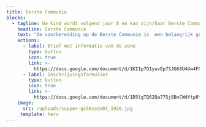 ```yaml
---
title: Eerste Communie
blocks:
  - tagline: Uw kind wordt volgend jaar 8 en kan zijn/haar Eerste Communie vieren.
    headline: Eerste Communie
    text: "De voorbereiding op de Eerste Communie is  een belangrijk gebeuren binnen een dragende geloofsgemeenschap, het is niet gebonden aan de school. U kan uw kind dus best inschrijven in de geloofsgemeenschap waar u woont of waar u deelneemt aan vieringen en/of activiteiten. \n\nUw kind inschrijven betekent dat u zich betrokken voelt bij het gebeuren en de voorbereiding op de Eerste Communie van nabij wil volgen.\_\n\nIn onze geloofsgemeenschap\_verzorgen de ouders, in samenspraak met een verantwoordelijke, deze voorbereiding. De ouderavond, waarop de ouders worden uitgenodigd,\_vindt plaats in het najaar in de parochiezaal naast de kerk. U ontvangt de concrete datum na inschrijving.\n\nGelieve het inschrijvingsformulier in te vullen en via mail ([catechesesf@gmail.com](mailto:catechesesf@gmail.com)) of post op te sturen ten laatste op 15 augustus.\n"
    actions:
      - label: Brief met informatie van de zone
        type: button
        icon: true
        link: >-
          https://docs.google.com/document/d/1KI1p7O1yavEp7SJG68U4Uw4F059ntDNY/edit?usp=sharing&ouid=100654212265476798682&rtpof=true&sd=true
      - label: Inschrijvingsformulier
        type: button
        icon: true
        link: >-
          https://docs.google.com/document/d/1D5lgTQ62Qa77SjSBnCWdYtp8YAMU3Vbq/edit?usp=sharing&ouid=100654212265476798682&rtpof=true&sd=true
    image:
      src: /uploads/supper-gc56ceda01_1920.jpg
    _template: hero
---
```


